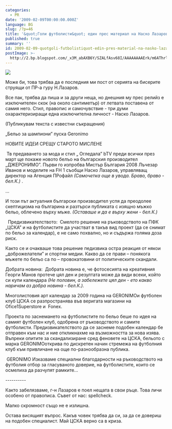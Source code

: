 ```yaml
---
categories:
  - PR
date: '2009-02-09T00:00:00.000Z'
language: BG
slug: /?p=46
title: '&quot;Голи футболисти&quot; един прес материал на Наско Лазаров'
published: true
summary: ''
id: 2009-02-09-quotgoli-futbolistiquot-edin-pres-material-na-nasko-lazarov
postImage: >-
  http://2.bp.blogspot.com/_x3M_abAXB6Y/SZALfAsv68I/AAAAAAAAErk/m6AThrlhFGk/s320/Picture+1.png
---
```


![](http://2.bp.blogspot.com/_x3M_abAXB6Y/SZALfAsv68I/AAAAAAAAErk/m6AThrlhFGk/s320/Picture+1.png)


Може би, това трябва да е последния ми пост от серията на бисерите струящи от ПР-а гуру Н.Лазаров.


Все пак, трябва да пиша и за други неща, но днешния му прес релийз е изключителен скок (на около сантиметър) от летвата поставена от самия него. Стил, правопис и самочувствие - три думи охарактеризиращи една изключителна личност - Наско Лазаров.

(Публикувам текста с известни съкращения)

„Бельо за шампиони” пуска Geronimo


НОВИТЕ ИДЕИ СРЕЩУ СТАРОТО МИСЛЕНЕ

 Тв предаването за мода и стил „ Огледала” bTV преди всички през март ще покаже новото белъо на българския производител „ДЖЕРОНИМО”. Първи го изпробва Мистър България 2008 Лъчезар Иванов и моделите на FH 1 съобщи Наско Лазаров, управляващ директор на Агенция ПРофайл _(Самочетка още в увода. Браво, браво - бел.К.)_ .

...


И този път актуалния български производител успя да преодолее скептицизма на българина и разтърси публиката с изящно мъжко бельо, облечено върху мъже. _(Оставаше и да е върху жени - бел.К.)_

  Предизвикателството:  Смелото решение на ръководството на ПФК „ЦСКА” и на футболистите да участват в такъв вид проект (да се снимат по бельо за календар), е не само похвално, но и съдържа голяма доза риск.


Както се и очакваше това решение педизвика остра реакция от някои „доброжелатели” и спортни медии. Какво да се прави – понякога мъжете по бельо са по – провокатовини от политическите скандали.   


Добрата новина:  Добрата новина е, че фотосесията на креативния Георги Манов протече цял ден и резултата може да види всеки, който си купи календара _(Не половин, а забележете цял ден - ето какво наричам аз добра новина - бел.К.)._


Mноголистовия арт календар за 2009 година на GERONIMOи футболен клуб ЦСКА се разпространява във веригата магазини на Ofice1Superstore и  Fonex.


Проекта по заснемането на футболистите по бельо беше по идея на самият футболен клуб, одобрена от ръководството и самите футболисти. Предизвикателството да се заснеме подобен календар бе отправен към нас и ние откликнахме на възможността за нова изява. Въпреки опитите за скандализиране сред феновете на ЦСКА, бельото с марка GERONIMOоткрива по дискретен начин стремежа на футболния клуб към привличане на още по-разнообразна публика.

 GERONIMO Изказваме специални благодарности на ръководството на футболия отбор за гласуваното доверие, на футболистите, които се осмелиха да разчупят рамките...

\----------


Както забелязваме, г-н Лазаров е поел нещата в свои ръце. Това личи особено от правописа. Съвет от нас: spellcheck.


Малко скромност също не е излишна.


Остава висящият въпрос. Какъв човек трябва да си, за да се довериш на подобен специалист. Май ЦСКА верно са в криза.
